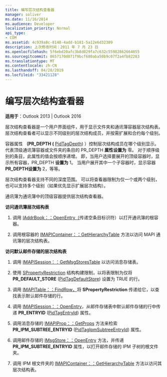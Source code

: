 ```yaml
---
title: 编写层次结构查看器
manager: soliver
ms.date: 11/16/2014
ms.audience: Developer
localization_priority: Normal
api_type:
- COM
ms.assetid: 4c939a8c-8148-4add-b181-5a12e6d32309
description: 上次修改时间：2011 年 7 月 23 日
ms.openlocfilehash: 5f6ebd20afc3b8d029fa7c632c55982862664055
ms.sourcegitcommit: 8657170d071f9bcf680aba50b9c07f2a4fb82283
ms.translationtype: MT
ms.contentlocale: zh-CN
ms.lasthandoff: 04/28/2019
ms.locfileid: "33421128"
---
```

# <a name="writing-a-hierarchy-viewer"></a>编写层次结构查看器

  
  
**适用于**：Outlook 2013 | Outlook 2016 
  
层次结构查看器是一个用户界面组件，用于显示文件夹和通讯簿容器层次结构表。 层次结构查看者可以显示不同级别的层次结构成员，并按需扩展和合约每个级别。
  
容器属性 **（PR_DEPTH (** [PidTagDepth](pidtagdepth-canonical-property.md)) ）控制层次结构成员在哪个级别显示。 代表顶级通讯簿容器或文件夹的条目的 PR_DEPTH **属性设置为** 零。 对于顺序级别的条目，此属性的值会按顺序递增。 即，当用户选择要展开的顶级容器时，显示所有容器，PR_DEPTH **设置为** 1。 当用户展开其中一个子容器时，显示容器 **PR_DEPTH设置为** 2，等等。 
  
层次结构查看器支持不同的深度范围。 可以将查看器限制为仅一个或两个级别，也可以支持多个级别（如果优先显示扩展层次结构）。 
  
通讯簿为通讯簿中的顶级容器提供层次结构查看器。 
  
 **访问通讯簿层次结构表**
  
1. 调用 [IAddrBook：：OpenEntry（](iaddrbook-openentry.md)传递空条目标识符）以打开通讯簿的根容器。
    
2. 调用根容器的 [IMAPIContainer：：GetHierarchyTable](imapicontainer-gethierarchytable.md) 方法以访问 MAPI 通讯簿的层次结构表。 
    
 **访问默认邮件存储的层次结构表**
  
1. 调用 [IMAPISession：：GetMsgStoresTable](imapisession-getmsgstorestable.md) 以访问消息存储表。 
    
2. 使用 [SPropertyRestriction](spropertyrestriction.md) 结构构建限制，以将表限制为仅将 **PR_DEFAULT_STORE** ([PidTagDefaultStore](pidtagdefaultstore-canonical-property.md)) 设置为 TRUE 的行。 
    
3. 调用 [IMAPITable：：FindRow，](imapitable-findrow.md)将 **SPropertyRestriction** 传递给它，以查找表示默认邮件存储的行。 
    
4. 调用 [IMAPISession：：OpenEntry](imapisession-openentry.md)，从邮件存储表中默认邮件存储的行中传递 **PR_ENTRYID** ([PidTagEntryId](pidtagentryid-canonical-property.md)) 属性。
    
5. 调用消息存储的 [IMAPIProp：：GetProps](imapiprop-getprops.md) 方法来检索 **PR_IPM_SUBTREE_ENTRYID** ([PidTagIpmSubtreeEntryId](pidtagipmsubtreeentryid-canonical-property.md)) 属性。
    
6. 调用邮件存储的 [IMsgStore：：OpenEntry](imsgstore-openentry.md) 方法，并传递 **PR_IPM_SUBTREE_ENTRYID** 属性，以打开邮件存储的 IPM 子树的根文件夹。 
    
7. 调用 IPM 根文件夹的 [IMAPIContainer：：GetHierarchyTable](imapicontainer-gethierarchytable.md) 方法以访问其层次结构表。 
    

